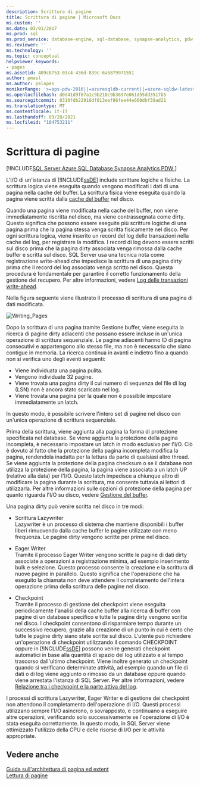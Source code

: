 ```yaml
---
description: Scrittura di pagine
title: Scrittura di pagine | Microsoft Docs
ms.custom: ''
ms.date: 03/01/2017
ms.prod: sql
ms.prod_service: database-engine, sql-database, synapse-analytics, pdw
ms.reviewer: ''
ms.technology: ''
ms.topic: conceptual
helpviewer_keywords:
- pages
ms.assetid: 409c8753-03c4-436d-839c-6a5879971551
author: pmasl
ms.author: pelopes
monikerRange: '>=aps-pdw-2016||=azuresqldb-current||=azure-sqldw-latest||>=sql-server-2016||>=sql-server-linux-2017||=azuresqldb-mi-current'
ms.openlocfilehash: d0d41d9f67a1c9b210c9b3697e061d55dd3517b5
ms.sourcegitcommit: 0310fdb22916df013eef86fee44e660dbf39ad21
ms.translationtype: MT
ms.contentlocale: it-IT
ms.lasthandoff: 03/20/2021
ms.locfileid: "104753211"
---
```

# <a name="writing-pages"></a>Scrittura di pagine
[!INCLUDE[SQL Server Azure SQL Database Synapse Analytics PDW ](../includes/applies-to-version/sql-asdb-asdbmi-asa-pdw.md)]

L'I/O di un'istanza di [!INCLUDE[ssDE](../includes/ssde-md.md)] include scritture logiche e fisiche. La scrittura logica viene eseguita quando vengono modificati i dati di una pagina nella cache del buffer. La scrittura fisica viene eseguita quando la pagina viene scritta dalla [cache del buffer](../relational-databases/memory-management-architecture-guide.md) nel disco.

Quando una pagina viene modificata nella cache del buffer, non viene immediatamente riscritta nel disco, ma viene contrassegnata come dirty. Questo significa che possono essere eseguite più scritture logiche di una pagina prima che la pagina stessa venga scritta fisicamente nel disco. Per ogni scrittura logica, viene inserito un record del log delle transazioni nella cache del log, per registrare la modifica. I record di log devono essere scritti sul disco prima che la pagina dirty associata venga rimossa dalla cache buffer e scritta sul disco. SQL Server usa una tecnica nota come registrazione write-ahead che impedisce la scrittura di una pagina dirty prima che il record del log associato venga scritto nel disco. Questa procedura è fondamentale per garantire il corretto funzionamento della gestione del recupero. Per altre informazioni, vedere [Log delle transazioni write-ahead](../relational-databases/sql-server-transaction-log-architecture-and-management-guide.md).

Nella figura seguente viene illustrato il processo di scrittura di una pagina di dati modificata.

![Writing_Pages](../relational-databases/media/writing-pages.gif)

Dopo la scrittura di una pagina tramite Gestione buffer, viene eseguita la ricerca di pagine dirty adiacenti che possano essere incluse in un'unica operazione di scrittura sequenziale. Le pagine adiacenti hanno ID di pagina consecutivi e appartengono allo stesso file, ma non è necessario che siano contigue in memoria. La ricerca continua in avanti e indietro fino a quando non si verifica uno degli eventi seguenti:

 * Viene individuata una pagina pulita.
 * Vengono individuate 32 pagine.
 * Viene trovata una pagina dirty il cui numero di sequenza del file di log (LSN) non è ancora stato scaricato nel log.
 * Viene trovata una pagina per la quale non è possibile impostare immediatamente un latch.

In questo modo, è possibile scrivere l'intero set di pagine nel disco con un'unica operazione di scrittura sequenziale. 

Prima della scrittura, viene aggiunta alla pagina la forma di protezione specificata nel database. Se viene aggiunta la protezione della pagina incompleta, è necessario impostare un latch in modo esclusivo per l'I/O. Ciò è dovuto al fatto che la protezione della pagina incompleta modifica la pagina, rendendola inadatta per la lettura da parte di qualsiasi altro thread. Se viene aggiunta la protezione della pagina checksum o se il database non utilizza la protezione della pagina, la pagina viene associata a un latch UP (relativo alla data) per l'I/O. Questo latch impedisce a chiunque altro di modificare la pagina durante la scrittura, ma consente tuttavia ai lettori di utilizzarla. Per altre informazioni sulle opzioni di protezione della pagina per quanto riguarda l'I/O su disco, vedere [Gestione del buffer](../relational-databases/memory-management-architecture-guide.md).

Una pagina dirty può venire scritta nel disco in tre modi: 

* Scrittura Lazywriter   
 Lazywriter è un processo di sistema che mantiene disponibili i buffer liberi rimuovendo dalla cache buffer le pagine utilizzate con meno frequenza. Le pagine dirty vengono scritte per prime nel disco. 

* Eager Writer   
 Tramite il processo Eager Writer vengono scritte le pagine di dati dirty associate a operazioni a registrazione minima, ad esempio inserimento bulk e selezione. Questo processo consente la creazione e la scrittura di nuove pagine in parallelo. Questo significa che l'operazione che ha eseguito la chiamata non deve attendere il completamento dell'intera operazione prima della scrittura delle pagine nel disco.

* Checkpoint   
 Tramite il processo di gestione dei checkpoint viene eseguita periodicamente l'analisi della cache buffer alla ricerca di buffer con pagine di un database specifico e tutte le pagine dirty vengono scritte nel disco. I checkpoint consentono di risparmiare tempo durante un successivo recupero, grazie alla creazione di un punto in cui è certo che tutte le pagine dirty siano state scritte sul disco. L'utente può richiedere un'operazione di checkpoint utilizzando il comando CHECKPOINT oppure in [!INCLUDE[ssDE](../includes/ssde-md.md)] possono venire generati checkpoint automatici in base alla quantità di spazio del log utilizzato e al tempo trascorso dall'ultimo checkpoint. Viene inoltre generato un checkpoint quando si verificano determinate attività, ad esempio quando un file di dati o di log viene aggiunto o rimosso da un database oppure quando viene arrestata l'istanza di SQL Server. Per altre informazioni, vedere [Relazione tra i checkpoint e la parte attiva del log](../relational-databases/sql-server-transaction-log-architecture-and-management-guide.md).

I processi di scrittura Lazywriter, Eager Writer e di gestione dei checkpoint non attendono il completamento dell'operazione di I/O. Questi processi utilizzano sempre l'I/O asincrono, o sovrapposto, e continuano a eseguire altre operazioni, verificando solo successivamente se l'operazione di I/O è stata eseguita correttamente. In questo modo, in SQL Server viene ottimizzato l'utilizzo della CPU e delle risorse di I/O per le attività appropriate.

## <a name="see-also"></a>Vedere anche
[Guida sull'architettura di pagina ed extent](../relational-databases/pages-and-extents-architecture-guide.md)   
 [Lettura di pagine](../relational-databases/reading-pages.md)
